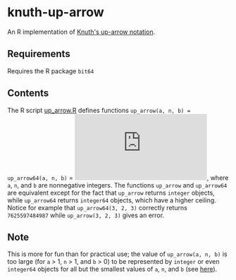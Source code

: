 knuth-up-arrow
=============================

An R implementation of [Knuth's up-arrow notation](https://en.wikipedia.org/wiki/Knuth%27s_up-arrow_notation).

## Requirements

Requires the R package `bit64`

## Contents

The R script [up_arrow.R](up_arrow.R) defines functions `up_arrow(a, n, b) = up_arrow64(a, n, b)` = ![a \uparrow^n b](https://latex.codecogs.com/gif.latex?a%20%5Cuparrow%5En%20b), where `a`, `n`, and `b` are nonnegative integers.
The functions `up_arrow` and `up_arrow64` are equivalent except for the fact that `up_arrow` returns `integer` objects, while `up_arrow64` returns `integer64` objects, which have a higher ceiling.
Notice for example that `up_arrow64(3, 2, 3)` correctly returns `7625597484987` while `up_arrow(3, 2, 3)` gives an error.

## Note

This is more for fun than for practical use; the value of `up_arrow(a, n, b)` is too large (for `a` > 1, `n` > 1, and `b` > 0) to be represented by `integer` or even `integer64` objects for all but the smallest values of `a`, `n`, and `b` (see [here](https://en.wikipedia.org/wiki/Knuth%27s_up-arrow_notation#Tables_of_values)).
